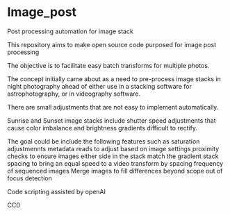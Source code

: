 # Image_post
Post processing automation for image stack

This repository aims to make open source code purposed for image post processing

The objective is to facilitate easy batch transforms for multiple photos.

The concept initially came about as a need to pre-process image stacks in night photography ahead of either use in a stacking software for astrophotography, or in videography software.

There are small adjustments that are not easy to implement automatically.

Sunrise and Sunset image stacks include shutter speed adjustments that cause color imbalance and brightness gradients difficult to rectify.

The goal could be include the following features such as 
saturation adjustmennts
metadata reads to adjust based on image settings
proximity checks to ensure images either side in the stack match the gradient
stack spacing to bring an equal speed to a video transform by spacing frequency of sequenced images 
Merge images to fill differences 
beyond scope out of focus detection


Code scripting assisted by openAI

CC0
